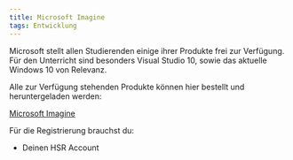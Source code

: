 ```yaml
---
title: Microsoft Imagine
tags: Entwicklung
---
```


Microsoft stellt allen Studierenden einige ihrer Produkte frei zur Verfügung. Für den Unterricht sind besonders Visual Studio 10, sowie das aktuelle Windows 10 von Relevanz.

Alle zur Verfügung stehenden Produkte können hier bestellt und heruntergeladen werden:


[Microsoft Imagine](http://fho.onthehub.com/)

Für die Registrierung brauchst du:

- Deinen HSR Account
